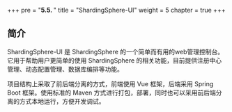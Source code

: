 +++
pre = "<b>5.5. </b>"
title = "ShardingSphere-UI"
weight = 5
chapter = true
+++

## 简介

ShardingSphere-UI 是 ShardingSphere 的一个简单而有用的web管理控制台。它用于帮助用户更简单的使用 ShardingSphere 的相关功能，目前提供注册中心管理、动态配置管理、数据库编排等功能。

项目结构上采取了前后端分离的方式，前端使用 Vue 框架，后端采用 Spring Boot 框架。使用标准的 Maven 方式进行打包，部署，同时也可以采用前后端分离的方式本地运行，方便开发调试。
